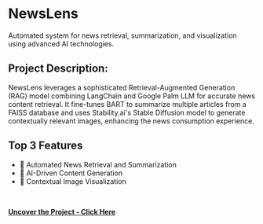 #  NewsLens
Automated system for news retrieval, summarization, and visualization using advanced AI technologies.
<br>

## Project Description:

NewsLens leverages a sophisticated Retrieval-Augmented Generation (RAG) model combining LangChain and Google Palm LLM for accurate news content retrieval. It fine-tunes BART to summarize multiple articles from a FAISS database and uses Stability.ai's Stable Diffusion model to generate contextually relevant images, enhancing the news consumption experience.
<br>

## Top 3 Features

* 📰 Automated News Retrieval and Summarization
* 🤖 AI-Driven Content Generation
* 🎨 Contextual Image Visualization

<br>

**[<i class="fa-solid fa-up-right-from-square"></i> Uncover the Project - Click Here](https://github.com/pranshu267/NewsLens)**
